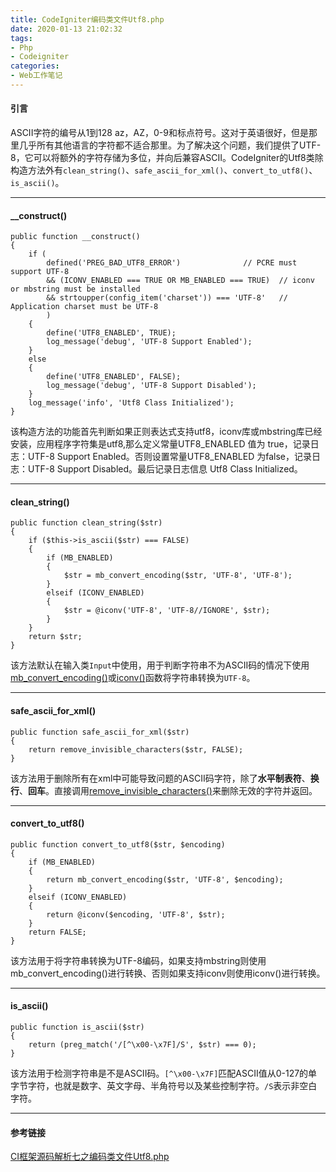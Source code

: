 ```yaml
---
title: CodeIgniter编码类文件Utf8.php
date: 2020-01-13 21:02:32
tags:
- Php
- Codeigniter
categories:
- Web工作笔记
---
```


#### 引言 ####
ASCII字符的编号从1到128 az，AZ，0-9和标点符号。这对于英语很好，但是那里几乎所有其他语言的字符都不适合那里。为了解决这个问题，我们提供了UTF-8，它可以将额外的字符存储为多位，并向后兼容ASCII。CodeIgniter的Utf8类除构造方法外有`clean_string()`、`safe_ascii_for_xml()`、`convert_to_utf8()`、`is_ascii()`。
<!-- more -->

---

#### __construct() ####
```text
public function __construct()
{
    if (
        defined('PREG_BAD_UTF8_ERROR')				// PCRE must support UTF-8
        && (ICONV_ENABLED === TRUE OR MB_ENABLED === TRUE)	// iconv or mbstring must be installed
        && strtoupper(config_item('charset')) === 'UTF-8'	// Application charset must be UTF-8
        )
    {
        define('UTF8_ENABLED', TRUE);
        log_message('debug', 'UTF-8 Support Enabled');
    }
    else
    {
        define('UTF8_ENABLED', FALSE);
        log_message('debug', 'UTF-8 Support Disabled');
    }
    log_message('info', 'Utf8 Class Initialized');
}
```
该构造方法的功能首先判断如果正则表达式支持utf8，iconv库或mbstring库已经安装，应用程序字符集是utf8,那么定义常量UTF8_ENABLED 值为 true，记录日志：UTF-8 Support Enabled。否则设置常量UTF8_ENABLED 为false，记录日志：UTF-8 Support Disabled。最后记录日志信息 Utf8 Class Initialized。

----

#### clean_string() ####
```text
public function clean_string($str)
{
    if ($this->is_ascii($str) === FALSE)
    {
        if (MB_ENABLED)
        {
            $str = mb_convert_encoding($str, 'UTF-8', 'UTF-8');
        }
        elseif (ICONV_ENABLED)
        {
            $str = @iconv('UTF-8', 'UTF-8//IGNORE', $str);
        }
    }
    return $str;
}
```
该方法默认在输入类`Input`中使用，用于判断字符串不为ASCII码的情况下使用[mb_convert_encoding()](https://www.php.net/manual/zh/function.mb-convert-encoding)或[iconv()](https://www.php.net/manual/zh/function.iconv)函数将字符串转换为`UTF-8`。


----

#### safe_ascii_for_xml() ####
```text
public function safe_ascii_for_xml($str)
{
    return remove_invisible_characters($str, FALSE);
}
```
该方法用于删除所有在xml中可能导致问题的ASCII码字符，除了**水平制表符**、**换行**、**回车**。直接调用[remove_invisible_characters()](https://pureven.cc/2019/12/23/codeigniter-common/)来删除无效的字符并返回。

----

#### convert_to_utf8() ####
```text
public function convert_to_utf8($str, $encoding)
{
    if (MB_ENABLED)
    {
        return mb_convert_encoding($str, 'UTF-8', $encoding);
    }
    elseif (ICONV_ENABLED)
    {
        return @iconv($encoding, 'UTF-8', $str);
    }
    return FALSE;
}
```
该方法用于将字符串转换为UTF-8编码，如果支持mbstring则使用mb_convert_encoding()进行转换、否则如果支持iconv则使用iconv()进行转换。

----

#### is_ascii() ####
```text
public function is_ascii($str)
{
    return (preg_match('/[^\x00-\x7F]/S', $str) === 0);
}
```
该方法用于检测字符串是不是ASCII码。`[^\x00-\x7F]`匹配ASCII值从0-127的单字节字符，也就是数字、英文字母、半角符号以及某些控制字符。`/S`表示非空白字符。

----


#### 参考链接 ####
[CI框架源码解析七之编码类文件Utf8.php](https://blog.csdn.net/Zhihua_W/article/details/52868786)
